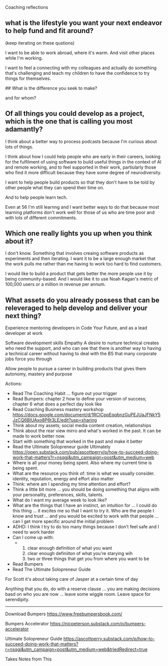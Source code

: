 Coaching reflections

## what is the lifestyle you want your next endeavor to help fund and fit around? 

(keep iterating on these qustions)

I want to be able to work abroad, where it's warm. And visit other places while I'm working.

I want to feel a connecting with my colleagues and actually do something that's challenging and teach my children to have the confidence to try things for themselves.

## What is the difference you seek to make?

and for whom?

## Of all things you could develop as a project, which is the one that is calling you most adamantly? 

I think about a better way to process podcasts because I'm curious about lots of things.

I think about how I could help people who are early in their careers, looking for the fulfilment of using software to build useful things in the context of AI and remote working, and to feel supported in their work, partiularly those who find it more difficult because they have some degree of neurodiversity.

I want to help people build products so that they don't have to be told by other people what they can spend their time on.

And to help people learn tech.

Even at 56 I'm still learnng and I want better ways to do that because most learning platforms don't work well for those of us who are time poor and with lots of different commitments.

## Which one really lights you up when you think about it? 

I don't know. Something that involves creaing software products as experiments and then iterating. I want it to be a large enough market that the work pulls me rather than me having to work too hard to find customers.

I would like to build a product that gets better the more people use it by being community-based. And I would like it to use Noah Kagan's metric of 100,000 users or a million in revenue per annum.

## What assets do you already possess that can be releveraged to help develop and deliver your next thing?

Experience mentoring developers in Code Your Future, and as a lead developer at work

Software development skills
Empathy
A desire to nurture technical creates who need the support, and who can see that there is another way to having a technical career without having to deal with the BS that many corporate jobs force you through

Allow people to pursue a career in building products that gives them autonomy, mastery and purpose

Actions:

- Read The Coaching Habit ... figure out your trigger
- Read Bumpers: chapter 2 how to define your version of success; chapter 6 what does a perfect day look like
- Read Coaching Business mastery workshop https://docs.google.com/document/d/1RClCppEqqbnzGuPEJUaJFNkY5JzCQ6BIUAxo8P6t3LE/edit?usp=sharing
- Think about my assets; social media content creation, relationships
- Think about the rear view mirro and what's worked in the past. It can be made to work better now.
- Start with something that worked in the past and make it better
- Read the Ultimate Solopreneur guide Ultimately 
https://open.substack.com/pub/ascottperry/p/how-to-succeed-doing-work-that-matters?r=nsqgj&utm_campaign=post&utm_medium=web
- Where is all your money being spent. Also where my current time is being spent.
- What are the resource you think of: time is what we usually consider. identity, reputation, energy and effort also matter
- Think: where am I spending my time attention and effort?
- Think a little bit more ... you should be doing something that aligns with your personality, preferences, skills, talents.
- What do I want my average week to look like?
- What are the things that I have an instinct, an intuition for ... I could do this thing ... it excites me so that I want to try it. Who are the people I know and trust ... and you would be excited to work with that people ... can I get more specific around the initial problem 
- ADHD: I think I try to do too many things because I don't feel safe and I need to work harder
- Can I come up with:
   - 1. clear enough definition of what you want
     2. clear enough definiiton of what you're starying wih
     3. two or three things that get you from where you want to be
- Read Bumpers
- Read The Ultimate Solopreneur Guide

For Scott it's about taking care of Jasper at a certain time of day

Anything that you do, do with a reserve clause ... you are making decisions basd on who you are now ... leave some wiggle room. Leave space for serendipity.

---

Download Bumpers https://www.freebumpersbook.com/

Bumpers Accelerator https://nicpeterson.substack.com/p/bumpers-accelerator

Ultimate Solopreneur Guide https://ascottperry.substack.com/p/how-to-succeed-doing-work-that-matters?r=nsqgj&utm_campaign=post&utm_medium=web&triedRedirect=true

Takes Notes from This



